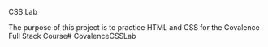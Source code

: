 CSS Lab

The purpose of this project is to practice HTML and CSS for the Covalence Full Stack Course# CovalenceCSSLab
